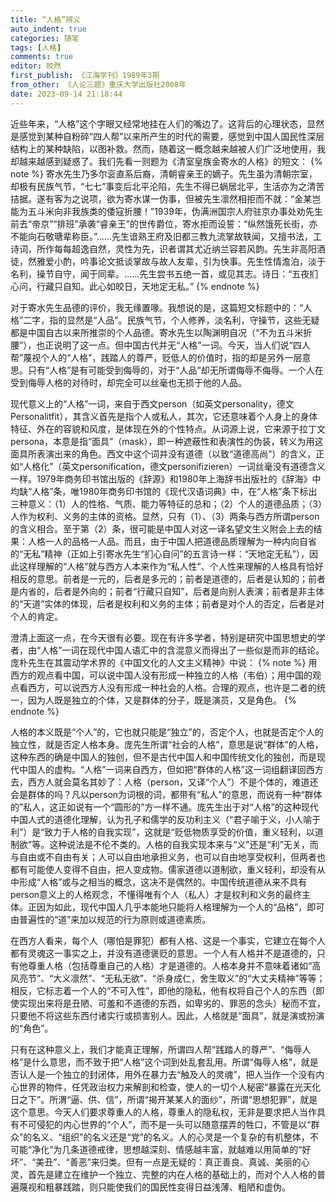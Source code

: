 ```yaml
---
title: “人格”辨义
auto_indent: true
categories: 随笔
tags: [人格]
comments: true
editor: 皎然
first_publish: 《江海学刊》1989年3期
from_other: 《人论三题》重庆大学出版社2008年
date: 2023-09-14 21:18:44
---
```

近些年来，“人格”这个字眼又经常地挂在人们的嘴边了。这背后的心理状态，显然是感觉到某种自粉碎“四人帮”以来所产生的时代的需要，感觉到中国人国民性深层结构上的某种缺陷，以图补救。然而，随着这一概念越来越被人们广泛地使用，我却越来越感到疑惑了。我们先看一则题为《清室皇族金寄水的人格》的短文：
{% note %}
寄水先生乃多尔衮直系后裔，清朝睿亲王的嫡子。先生虽为清朝宗室，却极有民族气节，“七七”事变后北平沦陷，先生不得已蜗居北平，生活亦为之清苦拮据。遂有客为之说项，欲为寄水谋一伪事，但被先生凛然相拒而不就：“金某岂能为五斗米向非我族类的倭寇折腰！”1939年，伪满洲国宗人府驻京办事处劝先生前去“帝京”“排班”承袭“睿亲王”的世传爵位，寄水拒而设誓：“纵然饿死长街，亦不能向石敬瑭辈称臣。”……先生谙熟王府及旧都三教九流掌故轶闻，又擅书法，工诗词，所作每每超逸自然，灵性为先，识者谓其尤近纳兰容若风韵。先生非高阳酒徒，然雅爱小酌，吟事论文抵谈掌故与故人友辈，引为快事。先生性情澹泊，淡于名利，操节自守，闻于同辈。……先生尝书五绝一首，或见其志。诗日：“五夜扪心问，行藏只自知。此心如皎日，天地定无私。”
{% endnote %}

对于寄水先生品德的评价，我无缘置喙。我想说的是，这篇短文标题中的：“人格”二字，指的显然是“人品”。民族气节，个人修养，淡名利，守操节，这些无疑都是中国自古以来所推崇的个人品德。寄水先生以陶渊明自况（“不为五斗米折腰”），也正说明了这一点。但中国古代并无“人格”一词。今天，当人们说“四人帮”蔑视个人的“人格”，践踏人的尊严，贬低人的价值时，指的却是另外一层意思。只有“人格”是有可能受到侮辱的，对于“人品”却无所谓侮辱不侮辱。一个人在受到侮辱人格的对待时，却完全可以丝毫也无损于他的人品。

现代意义上的“人格”一词，来自于西文person（如英文personality，德文Personalitfit），其含义首先是指个人或私人，其次，它还意味着个人身上的身体特征、外在的容貌和风度，是体现在外的个性特点。从词源上说，它来源于拉丁文persona，本意是指“面具”（mask），即一种遮蔽性和表演性的伪装，转义为用这面具所表演出来的角色。西文中这个词并没有道德（以致“道德高尚”）的含义，正如“人格化”（英文personification，德文personifizieren）一词丝毫没有道德含义一样。1979年商务印书馆出版的《辞源》和1980年上海辞书出版社的《辞海》中均缺“人格”条，唯1980年商务印书馆的《现代汉语词典》中，在“人格”条下标出三种意义：（1）人的性格、气质、能力等特征的总和；（2）个人的道德品质；（3）人作为权利、义务的主体的资格。显然，只有（1）、（3）两条与西方所谓person的含义相合。至于第（2）条，很可能是中国人对这一译名望文生义附会上去的结果：人格一人的品格一人品。而且，由于中国人把道德品质理解为一种内向自省的“无私”精神（正如上引寄水先生“扪心自问”的五言诗一样：“天地定无私”），因此这样理解的“人格”就与西方人本来作为“私人性”、个人性来理解的人格具有恰好相反的意思。前者是一元的，后者是多元的；前者是道德的，后者是认知的；前者是内省的，后者是外向的；前者“行藏只自知”，后者是向别人表演；前者是非主体的“天道”实体的体现，后者是权利和义务的主体；前者是对个人的否定，后者是对个人的肯定。

澄清上面这一点，在今天很有必要。现在有许多学者，特别是研究中国思想史的学者，由“人格”一词在现代中国人语汇中的含混意义而得出了一些似是而非的结论。庞朴先生在其震动学术界的《中国文化的人文主义精神》中说：
{% note %}
用西方的观点看中国，可以说中国人没有形成一种独立的人格（韦伯）；用中国的观点看西方，可以说西方人没有形成一种社会的人格。合理的观点，也许是二者的统一，因为人既是独立的个体，又是群体的分子，既是演员，又是角色。
{% endnote %}

人格的本义既是“个人”的，它也就只能是“独立”的，否定个人，也就是否定个人的独立性，就是否定人格本身。庞先生所谓“社会的人格”，意思是说“群体”的人格，这种东西的确是中国人的独创，但不是古代中国人和中国传统文化的独创，而是现代中国人的虚构。“人格”一词来自西方，但如把“群体的人格”这一词组翻译回西方去，西方人就会莫名其妙了：人格（person，又译“个人”）不是个体的，难道还会是群体的吗？凡以person为词根的词，都带有“私人”的意思，而说有一种“群体的”私人，这正如说有一个“圆形的”方一样不通。庞先生出于对“人格”的这种现代中国人式的道德化理解，认为孔子和儒学的反功利主义（“君子喻于义，小人喻于利”）是“致力于人格的自我实现”，这就是“贬低物质享受的价值，重义轻利，以道制欲”等。这种说法是不伦不类的。人格的自我实现本来与“义”还是“利”无关，而与自由或不自由有关；人可以自由地承担义务，也可以自由地享受权利，但两者也都有可能使人变得不自由，把人变成物。儒家道德以道制欲，重义轻利，却没有从中形成“人格”或与之相当的概念，这决不是偶然的。中国传统道德从来不具有person意义上的人格观念，不懂得唯有个人（私人）才是权利和义务的最终主体。正因为如此，现代中国人几乎本能地只能将人格理解为一个人的“品格”，即可由普遍性的“道”来加以规范的行为原则或道德素质。

在西方人看来，每个人（哪怕是罪犯）都有人格、这是一个事实，它建立在每个人都有灵魂这一事实之上，并没有道德褒贬的意思。一个人有人格并不是道德的，只有他尊重人格（包括尊重自己的人格）才是道德的。人格本身并不意味着诸如“高风亮节”、“大义凛然”、“无私无欲”、“杀身成仁，舍生取义”的“大丈夫精神”等等；相反，它标志着一个人的“不可入性”，即他的隐私，他有权将自己个人的东西（即使实现出来将是丑陋、可羞和不道德的东西，如卑劣的、罪恶的念头）秘而不宜，只要他不将这些东西付诸实行或损害别人。因此，人格就是“面具”，就是演或扮演的“角色”。

只有在这种意义上，我们才能真正理解，所谓四人帮“践踏人的尊严”、“侮辱人格”是什么意思，而不致于把“人格”这个词到处乱套乱用。所谓“侮辱人格”，就是否认人是一个独立的封闭体，用外在暴力去“触及人的灵魂”，把人当作一个没有内心世界的物件，任凭政治权力来解剖和检查，使人的一切个人秘密“暴露在光天化日之下”。所渭“逼、供、信”，所谓“揭开某某人的面纱”，所谓“思想犯罪”，就是这个意思。今天人们要求尊重人的人格，尊重人的隐私权，无非是要求把人当作具有不可侵犯的内心世界的“个人”，而不是一头可以随意摆弄的牲口，不管是以“群众”的名义、“组织”的名义还是“党”的名义。人的心灵是一个复杂的有机整体，不可能“净化”为几条道德戒律，思想越深刻、情感越丰富，就越难以用简单的“好坏”、“美丑”、“善恶”来归类。但有一点是无疑的：真正善良、真诚、美丽的心灵，首先是建立在维护一个独立、完整的内在人格的基础上的，而对个人人格的普遍蔑视和粗暴践踏，则只能使我们的国民性变得日益浅薄、粗陋和虚伪。